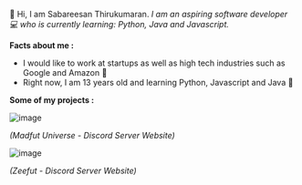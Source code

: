 👋 Hi, I am Sabareesan Thirukumaran.
 _I am an aspiring software developer 💻 who is currently learning: Python, Java and Javascript._

**Facts about me :**
- I would like to work at startups as well as high tech industries such as Google and Amazon 🏢
- Right now, I am 13 years old and learning Python, Javascript and Java 🌆





**Some of my projects :**

![image](https://user-images.githubusercontent.com/115407017/208231074-739e77f4-9dcd-4f24-a70a-f87f9bbe0123.png)

_(Madfut Universe - Discord Server Website)_

![image](https://user-images.githubusercontent.com/115407017/208231097-4ad75dbc-cfe5-4eb2-82fd-a4d59e396ade.png)

_(Zeefut - Discord Server Website)_


